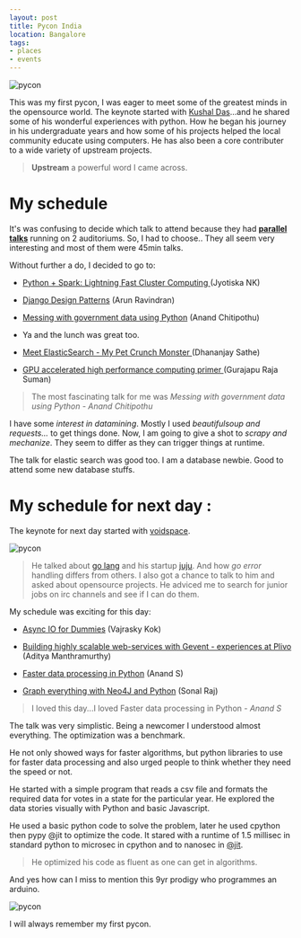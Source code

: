 ```yaml
---
layout: post
title: Pycon India
location: Bangalore
tags:
- places
- events
---
```


![pycon](/images/pycon1.jpg) 

This was my first pycon, I was eager to meet some of the greatest minds in the opensource world.
The keynote started with [Kushal Das](https://twitter.com/kushaldas)...and he shared some of his wonderful experiences with python. How he began his journey in his undergraduate years and how some of his projects helped the local community educate using computers. 
He has also been a core contributer to a wide variety of upstream projects.

<!--excerpt-->

> **Upstream** a powerful word I came across.

My schedule
===========

It's was confusing to decide which talk to attend because they had **[parallel talks](http://in.pycon.org/2014/schedule.html)** running on 2 auditoriums. So, I had to choose.. They all seem very interesting and most of them were 45min talks.

Without further a do, I decided to go to:

* [Python + Spark: Lightning Fast Cluster Computing ](http://in.pycon.org/funnel/2014/108-python-spark-lightning-fast-cluster-computing)
 (Jyotiska NK)

* [Django Design Patterns](http://in.pycon.org/funnel/2014/227-django-design-patterns) (Arun Ravindran)

* [Messing with government data using Python](http://in.pycon.org/funnel/2014/207-messing-with-government-data-using-python) (Anand Chitipothu)

* Ya and the lunch was great too.

* [Meet ElasticSearch - My Pet Crunch Monster ](http://in.pycon.org/funnel/2014/253-meet-elasticsearch-my-pet-crunch-monster-directi) (Dhananjay Sathe)

* [GPU accelerated high performance computing primer
](http://in.pycon.org/funnel/2014/158-gpu-accelerated-high-performance-computing-primer) (Gurajapu Raja Suman)

>The most fascinating talk for me was *Messing with government data using Python*
*- Anand Chitipothu*

I have some *interest in datamining*.
Mostly I used *beautifulsoup and requests...* to get things done.
Now, I am going to give a shot to *scrapy and mechanize*.
They seem to differ as they can trigger things at runtime.

The talk for elastic search was good too. I am a database newbie. Good to attend some new database stuffs.


My schedule for next day :
===========================

The keynote for next day started with [voidspace](https://twitter.com/voidspace).

![pycon](/images/pycon3.png) 
> He talked about [go lang](https://golang.org/) and his startup [juju](https://jujucharms.com/). And how *go error* handling differs from others. I also got a chance to talk to him and asked about opensource projects. He adviced me to search for junior jobs on irc channels and see if I can do them.


My schedule was exciting for this day:

* [Async IO for Dummies](http://in.pycon.org/funnel/2014/186-asyncio-for-dummies) (Vajrasky Kok)

* [Building highly scalable web-services with Gevent - experiences at Plivo
](http://in.pycon.org/funnel/2014/248-building-highly-scalable-web-services-with-gevent-experiences-at-plivo) (Aditya Manthramurthy)

* [Faster data processing in Python](http://in.pycon.org/funnel/2014/165-faster-data-processing-in-python) (Anand S)


* [Graph everything with Neo4J and Python](http://in.pycon.org/funnel/2014/252-neo4j-and-python-playing-with-graph-data) (Sonal Raj)

>I loved this day...I loved Faster data processing in Python 
*- Anand S*

The talk was very simplistic. Being a newcomer I understood almost everything. The optimization was a benchmark.

He not only showed ways for faster algorithms, but python libraries to use for faster data processing and also urged people to think whether they need the speed or not.

He started with a simple program that reads a csv file and formats the required data for votes in a state for the particular year. He explored the data stories visually with Python and basic Javascript.

He used a basic python code to solve the problem, later he used cpython then pypy @jit to optimize the code. It stared with a runtime of 1.5 millisec in standard python to microsec in cpython and to nanosec in [@jit](http://pypy.org/).

> He optimized his code as fluent as one can get in algorithms.


And yes how can I miss to mention this 9yr prodigy who programmes an arduino.

![pycon](/images/pycon2.png)

I will always remember my first pycon.
